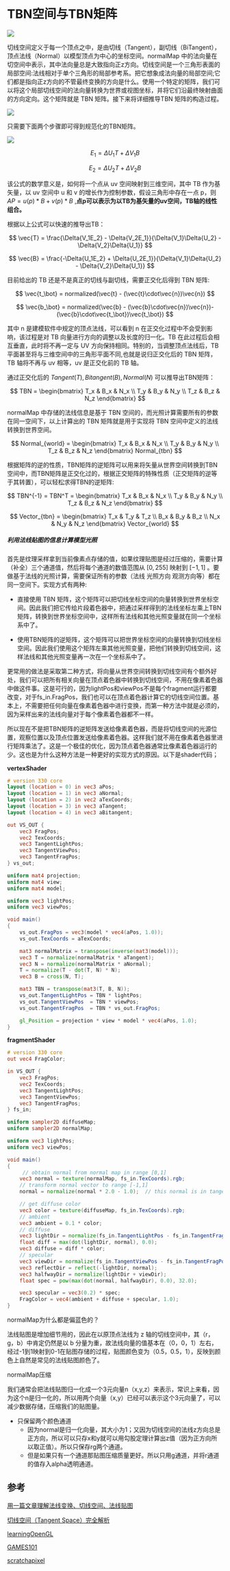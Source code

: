 # TBN空间与TBN矩阵

![](../../\images\graphics-mathematics-basic-34-vector-1.jpg)

切线空间定义于每一个顶点之中，是由切线（Tangent），副切线（BiTangent），顶点法线（Normal）以模型顶点为中心的坐标空间。normalMap 中的法向量在切空间中表示，其中法向量总是大致指向正z方向。切线空间是一个三角形表面的局部空间:法线相对于单个三角形的局部参考系。把它想象成法向量的局部空间;它们都是指向正z方向的不管最终变换的方向是什么。使用一个特定的矩阵，我们可以将这个局部切线空间的法向量转换为世界或视图坐标，并将它们沿最终映射曲面的方向定向。这个矩阵就是 TBN 矩阵。接下来将详细推导TBN 矩阵的构造过程。

![](../../\images\graphics-mathematics-basic-34-vector-2.jpg)

只需要下面两个步骤即可得到规范化的TBN矩阵。

![](../../\images\graphics-mathematics-basic-34-vector-3.jpg)

$$
E_1 = \Delta U_1T + \Delta V_1B
$$

$$
E_2 = \Delta U_2T + \Delta V_2B
$$

该公式的数学意义是，如何将一个点从 uv 空间映射到三维空间，其中 TB 作为基矢量，以 uv 空间中 u 和 v 的增长作为控制参数，假设三角形中存在一点 p，则 $AP=u(p)\ast B+v(p)\ast B$ ,**点p可以表示为以TB为基矢量的uv空间，TB轴的线性组合。**

根据以上公式可以快速的推导出TB：

$$
\vec{T} = \frac{\Delta{V_1E_2} - \Delta{V_2E_1}}{\Delta{V_1}\Delta{U_2} - \Delta{V_2}\Delta{U_1}}
$$

$$
\vec{B} = \frac{-\Delta{U_1E_2} + \Delta{U_2E_1}}{\Delta{V_1}\Delta{U_2} - \Delta{V_2}\Delta{U_1}}
$$

目前给出的 TB 还是不是真正的切线与副切线，需要正交化后得到 TBN 矩阵:

$$
\vec{t_\bot} = normalized(\vec{t} - (\vec{t}\cdot\vec{n})\vec{n})
$$

$$
\vec{b_\bot} = normalized(\vec{b} - (\vec{b}\cdot\vec{n})\vec{n})- (\vec{b}\cdot\vec{t_\bot})\vec{t_\bot})
$$

其中 n 是建模软件中规定的顶点法线，可以看到 n 在正交化过程中不会受到影响，该过程是对 TB 向量进行方向的调整以及长度的归一化。TB 在此过程后会相互垂直，此时将不再一定与 UV 方向保持相同。特别的，当调整顶点法线后，TB 平面甚至将与三维空间中的三角形平面不同,也就是说归正交化后的 TBN 矩阵，TB 轴将不再与 uv 相等，uv 是正交化前的 TB 轴。

通过正交化后的 $Tangent(T),Bitangent(B),Normal(N)$ 可以推导出TBN矩阵：

$$
TBN = 
\begin{bmatrix}
T_x & B_x & N_x \\
T_y & B_y & N_y \\
T_z & B_z & N_z
\end{bmatrix}
$$

normalMap 中存储的法线信息是基于 TBN 空间的，而光照计算需要所有的参数在同一空间下，以上计算出的 TBN 矩阵就是用于实现将 TBN 空间中定义的法线转换到世界空间。

$$
Normal_{world} = 
\begin{bmatrix}
T_x & B_x & N_x \\
T_y & B_y & N_y \\
T_z & B_z & N_z
\end{bmatrix} Normal_{tbn}
$$

根据矩阵的逆的性质，TBN矩阵的逆矩阵可以用来将矢量从世界空间转换到TBN空间中，而TBN矩阵是正交化过的，根据正交矩阵的特殊性质（正交矩阵的逆等于其转置），可以轻松求得TBN的逆矩阵:

$$
TBN^{-1} = TBN^T = 
\begin{bmatrix}
T_x & B_x & N_x \\
T_y & B_y & N_y \\
T_z & B_z & N_z
\end{bmatrix}
$$

$$
Vector_{tbn} = 
\begin{bmatrix}
T_x & T_y & T_z \\
B_x & B_y & B_z \\
N_x & N_y & N_z
\end{bmatrix} Vector_{world}
$$

##### 利用法线贴图的信息计算模型光照

首先是纹理采样拿到当前像素点存储的值，如果纹理贴图是经过压缩的，需要计算（补全）三个通道值，然后将每个通道的数值范围从 $[0,255]$ 映射到 $[−1,1]$ 。要做基于法线的光照计算，需要保证所有的参数（法线 光照方向 观测方向等）都在同一空间下。实现方式有两种:

- 直接使用 TBN 矩阵，这个矩阵可以把切线坐标空间的向量转换到世界坐标空间。因此我们把它传给片段着色器中，把通过采样得到的法线坐标左乘上TBN矩阵，转换到世界坐标空间中，这样所有法线和其他光照变量就在同一个坐标系中了。

- 使用TBN矩阵的逆矩阵，这个矩阵可以把世界坐标空间的向量转换到切线坐标空间。因此我们使用这个矩阵左乘其他光照变量，把他们转换到切线空间，这样法线和其他光照变量再一次在一个坐标系中了。

更常用的做法是采取第二种方式，将向量从世界空间转换到切线空间有个额外好处，我们可以把所有相关向量在顶点着色器中转换到切线空间，不用在像素着色器中做这件事。这是可行的，因为lightPos和viewPos不是每个fragment运行都要改变，对于fs_in.FragPos，我们也可以在顶点着色器计算它的切线空间位置。基本上，不需要把任何向量在像素着色器中进行变换，而第一种方法中就是必须的，因为采样出来的法线向量对于每个像素着色器都不一样。

所以现在不是把TBN矩阵的逆矩阵发送给像素着色器，而是将切线空间的光源位置，观察位置以及顶点位置发送给像素着色器。这样我们就不用在像素着色器里进行矩阵乘法了。这是一个极佳的优化，因为顶点着色器通常比像素着色器运行的少。这也是为什么这种方法是一种更好的实现方式的原因。以下是shader代码；

**vertexShader**

```glsl
# version 330 core
layout (location = 0) in vec3 aPos;
layout (location = 1) in vec3 aNormal;
layout (location = 2) in vec2 aTexCoords;
layout (location = 3) in vec3 aTangent;
layout (location = 4) in vec3 aBitangent;

out VS_OUT {
    vec3 FragPos;
    vec2 TexCoords;
    vec3 TangentLightPos;
    vec3 TangentViewPos;
    vec3 TangentFragPos;
} vs_out;

uniform mat4 projection;
uniform mat4 view;
uniform mat4 model;

uniform vec3 lightPos;
uniform vec3 viewPos;

void main()
{
    vs_out.FragPos = vec3(model * vec4(aPos, 1.0));   
    vs_out.TexCoords = aTexCoords;

    mat3 normalMatrix = transpose(inverse(mat3(model)));
    vec3 T = normalize(normalMatrix * aTangent);
    vec3 N = normalize(normalMatrix * aNormal);
    T = normalize(T - dot(T, N) * N);
    vec3 B = cross(N, T);

    mat3 TBN = transpose(mat3(T, B, N));    
    vs_out.TangentLightPos = TBN * lightPos;
    vs_out.TangentViewPos  = TBN * viewPos;
    vs_out.TangentFragPos  = TBN * vs_out.FragPos;

    gl_Position = projection * view * model * vec4(aPos, 1.0);
}
```

**fragmentShader**

```glsl
# version 330 core
out vec4 FragColor;

in VS_OUT {
    vec3 FragPos;
    vec2 TexCoords;
    vec3 TangentLightPos;
    vec3 TangentViewPos;
    vec3 TangentFragPos;
} fs_in;

uniform sampler2D diffuseMap;
uniform sampler2D normalMap;

uniform vec3 lightPos;
uniform vec3 viewPos;

void main()
{           
     // obtain normal from normal map in range [0,1]
    vec3 normal = texture(normalMap, fs_in.TexCoords).rgb;
    // transform normal vector to range [-1,1]
    normal = normalize(normal * 2.0 - 1.0);  // this normal is in tangent space

    // get diffuse color
    vec3 color = texture(diffuseMap, fs_in.TexCoords).rgb;
    // ambient
    vec3 ambient = 0.1 * color;
    // diffuse
    vec3 lightDir = normalize(fs_in.TangentLightPos - fs_in.TangentFragPos);
    float diff = max(dot(lightDir, normal), 0.0);
    vec3 diffuse = diff * color;
    // specular
    vec3 viewDir = normalize(fs_in.TangentViewPos - fs_in.TangentFragPos);
    vec3 reflectDir = reflect(-lightDir, normal);
    vec3 halfwayDir = normalize(lightDir + viewDir);  
    float spec = pow(max(dot(normal, halfwayDir), 0.0), 32.0);

    vec3 specular = vec3(0.2) * spec;
    FragColor = vec4(ambient + diffuse + specular, 1.0);
}
```

normalMap为什么都是偏蓝色的？

法线贴图是增加细节用的，因此在以原顶点法线为 z 轴的切线空间中，其（r，g，b）中肯定仍然是以 b 分量为重，故法线向量的值基本在（0，0，1）左右，经过-1到1映射到0-1在贴图存储的过程，贴图颜色变为（0.5，0.5，1），反映到颜色上自然是常见的法线贴图颜色了。

normalMap压缩

我们通常会把法线贴图归一化成一个3元向量n（x,y,z）来表示，常识上来看，因为这个n是归一化的，所以用两个向量（x,y）已经可以表示这个3元向量了，可以减少数据存储，压缩我们的贴图量。

- 只保留两个颜色通道
  - 因为normal是归一化向量，其大小为1；又因为切线空间的法线z方向总是正方向，所以可以只存x和y就可以用勾股定理计算出z值（因为正方向所以取正值）。所以只保存rg两个通道。
  - 但是如果只有一个通道那贴图压缩质量更好。所以只用g通道，并将r通道的值存入alpha透明通道。

## 参考

[用一篇文章理解法线变换、切线空间、法线贴图](https://zhuanlan.zhihu.com/p/261667233)

[切线空间（Tangent Space）完全解析](https://zhuanlan.zhihu.com/p/139593847)

[learningOpenGL](https://learnopengl-cn.github.io/05%20Advanced%20Lighting/04%20Normal%20Mapping/)

[GAMES101](https://sites.cs.ucsb.edu/~lingqi/teaching/games101.html)

[scratchapixel](https://www.scratchapixel.com/lessons/mathematics-physics-for-computer-graphics/geometry/transforming-normals)
